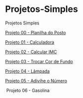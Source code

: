 # Projetos-Simples
 Projetos Simples
 
<p><a href="https://hugoalbuquerque1993.github.io/Projetos-Simples/p00 planilha do posto/index.html"> Projeto 00 - Planilha do Posto</a></p>
<p><a href="https://hugoalbuquerque1993.github.io/Projetos-Simples/p01 calculadora/index.html"> Projeto 01 - Calculadora</a></p>
<p><a href="https://hugoalbuquerque1993.github.io/Projetos-Simples/p02 IMC/index.html"> Projeto 02 - Calcular IMC</a></p>
<p><a href="https://hugoalbuquerque1993.github.io/Projetos-Simples/p03 muda cor/index.html"> Projeto 03 - Trocar Cor de Fundo</a></p>
<p><a href="https://hugoalbuquerque1993.github.io/Projetos-Simples/p04 lamp/index.html"> Projeto 04 - Lâmpada</a></p>
<p><a href="https://hugoalbuquerque1993.github.io/Projetos-Simples/p05 adivinhe o numero/index.html"> Projeto 05 - Adivihe o Número</a></p>
<p><a href="https://hugoalbuquerque1993.github.io/Projetos-Simples/p06 gasolina ou etanol/index.html"> Projeto 06 - Gasolina</a></p>
